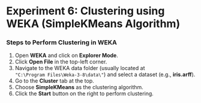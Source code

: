 # **Experiment 6: Clustering using WEKA (SimpleKMeans Algorithm)**

### **Steps to Perform Clustering in WEKA**

1. Open **WEKA** and click on **Explorer Mode**.  
2. Click **Open File** in the top-left corner.  
3. Navigate to the WEKA data folder (usually located at  
   `"C:\Program Files\Weka-3-8\data\"`) and select a dataset (e.g., **iris.arff**).  
4. Go to the **Cluster** tab at the top.  
5. Choose **SimpleKMeans** as the clustering algorithm.  
6. Click the **Start** button on the right to perform clustering.  